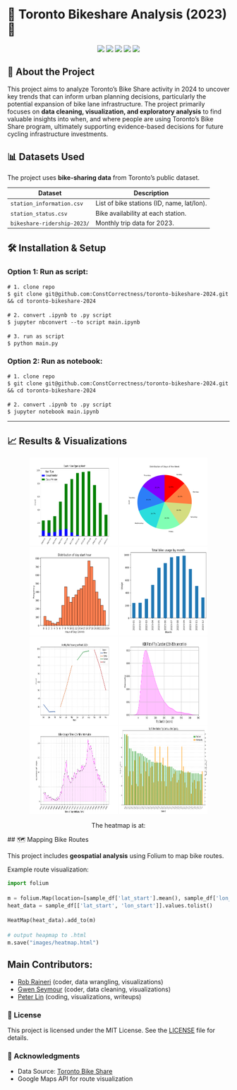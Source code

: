 # 🚴 Toronto Bikeshare Analysis (2023) 🚴

<p align="center">
  <img src="https://img.shields.io/badge/numpy-%23013243.svg?style=for-the-badge&logo=numpy&logoColor=white" />
  <img src="https://img.shields.io/badge/pandas-%23150458.svg?style=for-the-badge&logo=pandas&logoColor=white" />
  <img src="https://img.shields.io/badge/Matplotlib-%23ffffff.svg?style=for-the-badge&logo=Matplotlib&logoColor=black" />
  <img src="https://img.shields.io/badge/Seaborn-%231572B6.svg?style=for-the-badge&logo=Seaborn&logoColor=white" />
  <img src="https://img.shields.io/badge/Folium-%234CAF50.svg?style=for-the-badge&logo=folium&logoColor=white" />
</p>

## 📌 About the Project 
This project aims to analyze Toronto’s Bike Share activity in 2024 to uncover key trends that can inform urban planning decisions, particularly the potential expansion of bike lane infrastructure. The project primarily focuses on **data cleaning, visualization, and exploratory analysis** to find valuable insights into when, and where people are using Toronto’s Bike Share program, ultimately supporting evidence-based decisions for future cycling infrastructure investments.

## 📊 Datasets Used
The project uses **bike-sharing data** from Toronto’s public dataset.

| Dataset                        | Description                                      |
|--------------------------------|--------------------------------------------------|
| `station_information.csv`      | List of bike stations (ID, name, lat/lon).       |
| `station_status.csv`           | Bike availability at each station.               |
| `bikeshare-ridership-2023/`    | Monthly trip data for 2023.                      |

## 🛠️ Installation & Setup

### Option 1: Run as script:
```shell
# 1. clone repo
$ git clone git@github.com:ConstCorrectness/toronto-bikeshare-2024.git && cd toronto-bikeshare-2024

# 2. convert .ipynb to .py script
$ jupyter nbconvert --to script main.ipynb

# 3. run as script
$ python main.py
```
### 
### Option 2: Run as notebook:
```shell
# 1. clone repo
$ git clone git@github.com:ConstCorrectness/toronto-bikeshare-2024.git && cd toronto-bikeshare-2024

# 2. convert .ipynb to .py script
$ jupyter notebook main.ipynb

```
---

## 📈 Results & Visualizations
<p align="center">
  <img src="images/fig1.png" width="200" height="200" style="display:inline" />
  <img src="images/fig2.png" width="200" height="200" style="display:inline" />
  <img src="images/fig3.png" width="200" height="200" style="display:inline" />
  <img src="images/fig4.png" width="200" height="200" style="display:inline" />
  <img src="images/fig5.png" width="200" height="200" style="display:inline" />
  <img src="images/fig6.png" width="200" height="200" style="display:inline" />
  <img src="images/fig7.png" width="200" height="200" style="display:inline" />
  <img src="images/fig8.png" width="200" height="200" style="display:inline" />
</p>

<p align="center">
The heatmap is at:
</p>
## 🗺️ Mapping Bike Routes

This project includes **geospatial analysis** using Folium to map bike routes.

Example route visualization:
```python
import folium

m = folium.Map(location=[sample_df['lat_start'].mean(), sample_df['lon_start'].mean()], zoom_start=10)
heat_data = sample_df[['lat_start', 'lon_start']].values.tolist()

HeatMap(heat_data).add_to(m)

# output heapmap to .html
m.save("images/heatmap.html")
```

## Main Contributors:
- [Rob Raineri](https://github.com/ConstCorrectness) (coder, data wrangling, visualizations)
- [Gwen Seymour](https://github.com/Gwen1987) (coder, data cleaning, visualizations)
- [Peter Lin](https://github.com/bluejays101) (coding, visualizations, writeups)


### 📜 License
This project is licensed under the MIT License. See the [LICENSE](LICENSE) file for details.


### 🙌 Acknowledgments
- Data Source: [Toronto Bike Share](https://bikesharetoronto.com/)
- Google Maps API for route visualization

